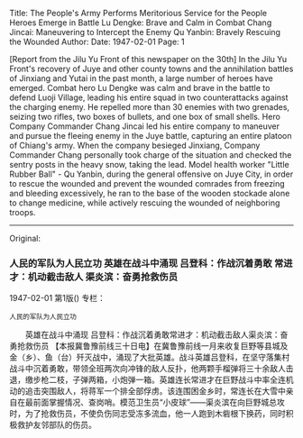 Title: The People's Army Performs Meritorious Service for the People Heroes Emerge in Battle Lu Dengke: Brave and Calm in Combat Chang Jincai: Maneuvering to Intercept the Enemy Qu Yanbin: Bravely Rescuing the Wounded
Author:
Date: 1947-02-01
Page: 1

[Report from the Jilu Yu Front of this newspaper on the 30th] In the Jilu Yu Front's recovery of Juye and other county towns and the annihilation battles of Jinxiang and Yutai in the past month, a large number of heroes have emerged. Combat hero Lu Dengke was calm and brave in the battle to defend Luoji Village, leading his entire squad in two counterattacks against the charging enemy. He repelled more than 30 enemies with two grenades, seizing two rifles, two boxes of bullets, and one box of small shells. Hero Company Commander Chang Jincai led his entire company to maneuver and pursue the fleeing enemy in the Juye battle, capturing an entire platoon of Chiang's army. When the company besieged Jinxiang, Company Commander Chang personally took charge of the situation and checked the sentry posts in the heavy snow, taking the lead. Model health worker "Little Rubber Ball" - Qu Yanbin, during the general offensive on Juye City, in order to rescue the wounded and prevent the wounded comrades from freezing and bleeding excessively, he ran to the base of the wooden stockade alone to change medicine, while actively rescuing the wounded of neighboring troops.



<hr /> 

Original: 


### 人民的军队为人民立功  英雄在战斗中涌现  吕登科：作战沉着勇敢  常进才：机动截击敌人  渠炎滨：奋勇抢救伤员

1947-02-01
第1版()
专栏：

    人民的军队为人民立功
　　英雄在战斗中涌现
    吕登科：作战沉着勇敢常进才：机动截击敌人渠炎滨：奋勇抢救伤员
    【本报冀鲁豫前线三十日电】在冀鲁豫前线一月来收复巨野等县城及金（乡）、鱼（台）歼灭战中，涌现了大批英雄。战斗英雄吕登科，在坚守落集村战斗中沉着勇敢，带领全班两次向冲锋的敌人反扑，他两颗手榴弹将三十余敌人击退，缴步枪二枝，子弹两箱，小炮弹一箱。英雄连长常进才在巨野战斗中率全连机动的追击突围敌人，将蒋军一个排全部俘虏。该连围困金乡时，常连长在大雪中亲自在最前面掌握情况、查岗哨。模范卫生员“小皮球”——渠炎滨在向巨野城总攻时，为了抢救伤员，不使负伤同志受冻多流血，他一人跑到木砦根下换药，同时积极救护友邻部队的伤员。
